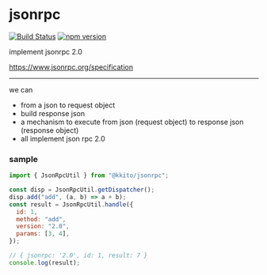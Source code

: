 # jsonrpc

[![Build Status](https://travis-ci.org/kkito/jsonrpc.svg?branch=master)](https://travis-ci.org/kkito/jsonrpc)
[![npm version](https://badge.fury.io/js/%40kkito%2Fjsonrpc.svg)](https://badge.fury.io/js/%40kkito%2Fjsonrpc)

implement jsonrpc 2.0

https://www.jsonrpc.org/specification

---

we can

- from a json to request object
- build response json
- a mechanism to execute from json (request object) to response json (response object)
- all implement json rpc 2.0

### sample

```javascript
import { JsonRpcUtil } from "@kkito/jsonrpc";

const disp = JsonRpcUtil.getDispatcher();
disp.add("add", (a, b) => a + b);
const result = JsonRpcUtil.handle({
  id: 1,
  method: "add",
  version: "2.0",
  params: [3, 4],
});

// { jsonrpc: '2.0', id: 1, result: 7 }
console.log(result);
```
